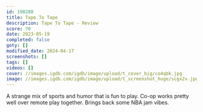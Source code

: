 ```yaml
---
id: 190280
title: Tape To Tape
description: Tape To Tape - Review
score: 70
date: 2023-05-19
completed: false
goty: []
modified_date: 2024-04-17
screenshots: []
tags: []
videos: []
cover: //images.igdb.com/igdb/image/upload/t_cover_big/co4qbk.jpg
image: //images.igdb.com/igdb/image/upload/t_screenshot_huge/scgx2v.jpg
---
```

A strange mix of sports and humor that is fun to play. Co-op works pretty well over remote play together. Brings back some NBA jam vibes.